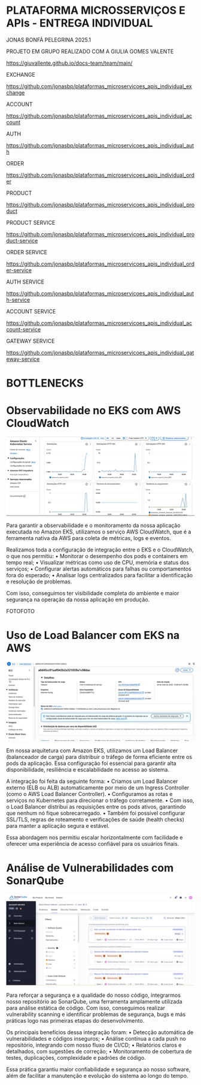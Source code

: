 # PLATAFORMA MICROSSERVIÇOS E APIs - ENTREGA INDIVIDUAL
JONAS BONFÁ PELEGRINA 2025.1

PROJETO EM GRUPO REALIZADO COM A GIULIA GOMES VALENTE

https://giuvallente.github.io/docs-team/team/main/

EXCHANGE

https://github.com/jonasbp/plataformas_microservicoes_apis_individual_exchange

ACCOUNT

https://github.com/jonasbp/plataformas_microservicoes_apis_individual_account

AUTH

https://github.com/jonasbp/plataformas_microservicoes_apis_individual_auth

ORDER

https://github.com/jonasbp/plataformas_microservicoes_apis_individual_order

PRODUCT

https://github.com/jonasbp/plataformas_microservicoes_apis_individual_product

PRODUCT SERVICE

https://github.com/jonasbp/plataformas_microservicoes_apis_individual_product-service

ORDER SERVICE

https://github.com/jonasbp/plataformas_microservicoes_apis_individual_order-service

AUTH SERVICE

https://github.com/jonasbp/plataformas_microservicoes_apis_individual_auth-service

ACCOUNT SERVICE

https://github.com/jonasbp/plataformas_microservicoes_apis_individual_account-service

GATEWAY SERVICE

https://github.com/jonasbp/plataformas_microservicoes_apis_individual_gateway-service

# BOTTLENECKS

# Observabilidade no EKS com AWS CloudWatch

![Descrição da imagem](assets/imagens/eks.jpeg)

Para garantir a observabilidade e o monitoramento da nossa aplicação executada no Amazon EKS, utilizamos o serviço AWS CloudWatch, que é a ferramenta nativa da AWS para coleta de métricas, logs e eventos.

Realizamos toda a configuração de integração entre o EKS e o CloudWatch, o que nos permitiu:
	•	Monitorar o desempenho dos pods e containers em tempo real;
	•	Visualizar métricas como uso de CPU, memória e status dos serviços;
	•	Configurar alertas automáticos para falhas ou comportamentos fora do esperado;
	•	Analisar logs centralizados para facilitar a identificação e resolução de problemas.

Com isso, conseguimos ter visibilidade completa do ambiente e maior segurança na operação da nossa aplicação em produção.

FOTOFOTO

# Uso de Load Balancer com EKS na AWS

![Descrição da imagem](assets/imagens/load.jpeg)


Em nossa arquitetura com Amazon EKS, utilizamos um Load Balancer (balanceador de carga) para distribuir o tráfego de forma eficiente entre os pods da aplicação. Essa configuração foi essencial para garantir alta disponibilidade, resiliência e escalabilidade no acesso ao sistema.

A integração foi feita da seguinte forma:
	•	Criamos um Load Balancer externo (ELB ou ALB) automaticamente por meio de um Ingress Controller (como o AWS Load Balancer Controller).
	•	Configuramos as rotas e serviços no Kubernetes para direcionar o tráfego corretamente.
	•	Com isso, o Load Balancer distribui as requisições entre os pods ativos, garantindo que nenhum nó fique sobrecarregado.
	•	Também foi possível configurar SSL/TLS, regras de roteamento e verificações de saúde (health checks) para manter a aplicação segura e estável.

Essa abordagem nos permitiu escalar horizontalmente com facilidade e oferecer uma experiência de acesso confiável para os usuários finais.

# Análise de Vulnerabilidades com SonarQube

![Descrição da imagem](assets/imagens/sonar.jpeg)


Para reforçar a segurança e a qualidade do nosso código, integrarmos nosso repositório ao SonarQube, uma ferramenta amplamente utilizada para análise estática de código. Com isso, conseguimos realizar vulnerability scanning e identificar problemas de segurança, bugs e más práticas logo nas primeiras etapas do desenvolvimento.

Os principais benefícios dessa integração foram:
	•	Detecção automática de vulnerabilidades e códigos inseguros;
	•	Análise contínua a cada push no repositório, integrando com nosso fluxo de CI/CD;
	•	Relatórios claros e detalhados, com sugestões de correção;
	•	Monitoramento de cobertura de testes, duplicações, complexidade e padrões de código.

Essa prática garantiu maior confiabilidade e segurança ao nosso software, além de facilitar a manutenção e evolução do sistema ao longo do tempo.

